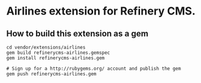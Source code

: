 # Airlines extension for Refinery CMS.

## How to build this extension as a gem

    cd vendor/extensions/airlines
    gem build refinerycms-airlines.gemspec
    gem install refinerycms-airlines.gem

    # Sign up for a http://rubygems.org/ account and publish the gem
    gem push refinerycms-airlines.gem